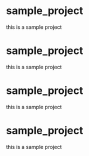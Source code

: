 # sample_project

this is a sample project
# sample_project

this is a sample project

# sample_project

this is a sample project
# sample_project

this is a sample project